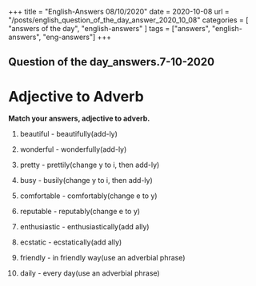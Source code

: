 +++
title = "English-Answers 08/10/2020"
date = 2020-10-08 
url = "/posts/english_question_of_the_day_answer_2020_10_08"
categories = [ "answers of the day", "english-answers" ]
tags = ["answers", "english-answers", "eng-answers"]
+++


## Question of the day_answers.7-10-2020
# Adjective to Adverb

**Match your answers, adjective to adverb.** 

1. beautiful - beautifully(add-ly)

2. wonderful - wonderfully(add-ly)

3. pretty - prettily(change y to i, then add-ly)

4. busy - busily(change y to i, then add-ly)

5. comfortable - comfortably(change e to y)

6. reputable - reputably(change e to y)

7. enthusiastic - enthusiastically(add ally)

8. ecstatic - ecstatically(add ally)

9. friendly - in friendly way(use an adverbial phrase)

10. daily - every day(use an adverbial phrase)















